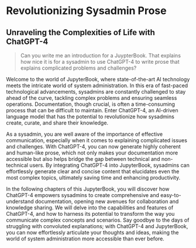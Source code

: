 #  Revolutionizing Sysadmin Prose
## Unraveling the Complexities of Life with ChatGPT-4

> Can you write me an introduction for a JuypterBook. That explains how nice it is for a sysadmin to use ChatGPT-4 to write prose that explains complicated problems and challenges?

Welcome to the world of JupyterBook, where state-of-the-art AI technology meets the intricate world of system administration. In this era of fast-paced technological advancements, sysadmins are constantly challenged to stay ahead of the curve, tackling complex problems and ensuring seamless operations. Documentation, though crucial, is often a time-consuming process that can be difficult to maintain. Enter ChatGPT-4, an AI-driven language model that has the potential to revolutionize how sysadmins create, curate, and share their knowledge.

As a sysadmin, you are well aware of the importance of effective communication, especially when it comes to explaining complicated issues and challenges. With ChatGPT-4, you can now generate highly coherent and human-like prose, which not only makes your documentation more accessible but also helps bridge the gap between technical and non-technical users. By integrating ChatGPT-4 into JupyterBook, sysadmins can effortlessly generate clear and concise content that elucidates even the most complex topics, ultimately saving time and enhancing productivity.

In the following chapters of this JupyterBook, you will discover how ChatGPT-4 empowers sysadmins to create comprehensive and easy-to-understand documentation, opening new avenues for collaboration and knowledge sharing. We will delve into the capabilities and features of ChatGPT-4, and how to harness its potential to transform the way you communicate complex concepts and scenarios. Say goodbye to the days of struggling with convoluted explanations; with ChatGPT-4 and JupyterBook, you can now effortlessly articulate your thoughts and ideas, making the world of system administration more accessible than ever before.

